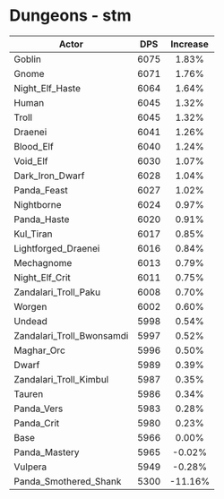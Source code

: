 # Dungeons - stm
| Actor | DPS | Increase |
|---|:---:|:---:|
|Goblin|6075|1.83%|
|Gnome|6071|1.76%|
|Night_Elf_Haste|6064|1.64%|
|Human|6045|1.32%|
|Troll|6045|1.32%|
|Draenei|6041|1.26%|
|Blood_Elf|6040|1.24%|
|Void_Elf|6030|1.07%|
|Dark_Iron_Dwarf|6028|1.04%|
|Panda_Feast|6027|1.02%|
|Nightborne|6024|0.97%|
|Panda_Haste|6020|0.91%|
|Kul_Tiran|6017|0.85%|
|Lightforged_Draenei|6016|0.84%|
|Mechagnome|6013|0.79%|
|Night_Elf_Crit|6011|0.75%|
|Zandalari_Troll_Paku|6008|0.70%|
|Worgen|6002|0.60%|
|Undead|5998|0.54%|
|Zandalari_Troll_Bwonsamdi|5997|0.52%|
|Maghar_Orc|5996|0.50%|
|Dwarf|5989|0.39%|
|Zandalari_Troll_Kimbul|5987|0.35%|
|Tauren|5986|0.34%|
|Panda_Vers|5983|0.28%|
|Panda_Crit|5980|0.23%|
|Base|5966|0.00%|
|Panda_Mastery|5965|-0.02%|
|Vulpera|5949|-0.28%|
|Panda_Smothered_Shank|5300|-11.16%|
